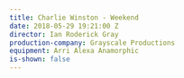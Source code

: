 ```yaml
---
title: Charlie Winston - Weekend
date: 2018-05-29 19:21:00 Z
director: Ian Roderick Gray
production-company: Grayscale Productions
equipment: Arri Alexa Anamorphic
is-shown: false
---
```


